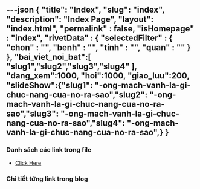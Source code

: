 ---json
{
    "title": "Index",
    "slug": "index",
    "description": "Index Page",
    "layout": "index.html",
    "permalink" : false,
    "isHomepage" : "index",
    "rivetData" : {
      "selectedFilter" : {
        "chon" : "",
        "benh" : "",
        "tinh" : "",
        "quan" : ""
      }
    },
    "bai_viet_noi_bat":[
      "slug1","slug2","slug3","slug4"
    ],
    "dang_xem":1000,
    "hoi":1000,
    "giao_luu":200,
    "slideShow":{"slug1": "-ong-mach-vanh-la-gi-chuc-nang-cua-no-ra-sao","slug2": "-ong-mach-vanh-la-gi-chuc-nang-cua-no-ra-sao","slug3": "-ong-mach-vanh-la-gi-chuc-nang-cua-no-ra-sao","slug4": "-ong-mach-vanh-la-gi-chuc-nang-cua-no-ra-sao",}
}
---

### Danh sách các link trong file
- [Click Here](/blog-list.html)

### Chi tiết từng link trong blog